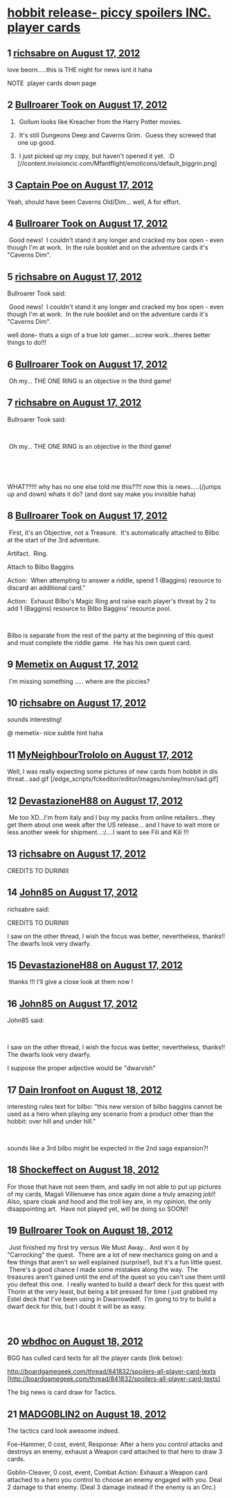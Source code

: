 # [hobbit release- piccy spoilers INC. player cards](https://community.fantasyflightgames.com/topic/69325-hobbit-release-piccy-spoilers-inc-player-cards/)

## 1 [richsabre on August 17, 2012](https://community.fantasyflightgames.com/topic/69325-hobbit-release-piccy-spoilers-inc-player-cards/?do=findComment&comment=675598)

love beorn…..this is THE night for news isnt it haha

NOTE  player cards down page

## 2 [Bullroarer Took on August 17, 2012](https://community.fantasyflightgames.com/topic/69325-hobbit-release-piccy-spoilers-inc-player-cards/?do=findComment&comment=675618)

1.  Gollum looks like Kreacher from the Harry Potter movies.

2.  It's still Dungeons Deep and Caverns Grim.  Guess they screwed that one up good.

3.  I just picked up my copy, but haven't opened it yet.  :D [//content.invisioncic.com/Mfantflight/emoticons/default_biggrin.png]

## 3 [Captain Poe on August 17, 2012](https://community.fantasyflightgames.com/topic/69325-hobbit-release-piccy-spoilers-inc-player-cards/?do=findComment&comment=675624)

Yeah, should have been Caverns Old/Dim… well, A for effort.

## 4 [Bullroarer Took on August 17, 2012](https://community.fantasyflightgames.com/topic/69325-hobbit-release-piccy-spoilers-inc-player-cards/?do=findComment&comment=675633)

 Good news!  I couldn't stand it any longer and cracked my box open - even though I'm at work.  In the rule booklet and on the adventure cards it's "Caverns Dim".

## 5 [richsabre on August 17, 2012](https://community.fantasyflightgames.com/topic/69325-hobbit-release-piccy-spoilers-inc-player-cards/?do=findComment&comment=675639)

Bullroarer Took said:

 Good news!  I couldn't stand it any longer and cracked my box open - even though I'm at work.  In the rule booklet and on the adventure cards it's "Caverns Dim".



well done- thats a sign of a true lotr gamer….screw work…theres better things to do!!!

## 6 [Bullroarer Took on August 17, 2012](https://community.fantasyflightgames.com/topic/69325-hobbit-release-piccy-spoilers-inc-player-cards/?do=findComment&comment=675642)

 Oh my… THE ONE RING is an objective in the third game!

## 7 [richsabre on August 17, 2012](https://community.fantasyflightgames.com/topic/69325-hobbit-release-piccy-spoilers-inc-player-cards/?do=findComment&comment=675643)

Bullroarer Took said:

 

 Oh my… THE ONE RING is an objective in the third game!

 

 

WHAT??!!! why has no one else told me this??!! now this is news…..(/jumps up and down) whats it do? (and dont say make you invisible haha)

## 8 [Bullroarer Took on August 17, 2012](https://community.fantasyflightgames.com/topic/69325-hobbit-release-piccy-spoilers-inc-player-cards/?do=findComment&comment=675653)

 First, it's an Objective, not a Treasure.  It's automatically attached to Bilbo at the start of the 3rd adventure.

Artifact.  Ring.

Attach to Bilbo Baggins

Action:  When attempting to answer a riddle, spend 1 (Baggins) resource to discard an additional card."

Action:  Exhaust Bilbo's Magic Ring and raise each player's threat by 2 to add 1 (Baggins) resource to Bilbo Baggins' resource pool.

 

Bilbo is separate from the rest of the party at the beginning of this quest and must complete the riddle game.  He has his own quest card.

## 9 [Memetix on August 17, 2012](https://community.fantasyflightgames.com/topic/69325-hobbit-release-piccy-spoilers-inc-player-cards/?do=findComment&comment=675655)

 I'm missing something ….. where are the piccies?

## 10 [richsabre on August 17, 2012](https://community.fantasyflightgames.com/topic/69325-hobbit-release-piccy-spoilers-inc-player-cards/?do=findComment&comment=675658)

sounds interesting!

@ memetix- nice subtle hint haha

## 11 [MyNeighbourTrololo on August 17, 2012](https://community.fantasyflightgames.com/topic/69325-hobbit-release-piccy-spoilers-inc-player-cards/?do=findComment&comment=675709)

Well, I was really expecting some pictures of new cards from hobbit in dis threat…sad.gif [/edge_scripts/fckeditor/editor/images/smiley/msn/sad.gif] 

## 12 [DevastazioneH88 on August 17, 2012](https://community.fantasyflightgames.com/topic/69325-hobbit-release-piccy-spoilers-inc-player-cards/?do=findComment&comment=675718)

 Me too XD…I'm from italy and I buy my packs from online retailers…they get them about one week after the US release… and I have to wait more or less another week for shipment…:/….I want to see Fili and Kili !!!

## 13 [richsabre on August 17, 2012](https://community.fantasyflightgames.com/topic/69325-hobbit-release-piccy-spoilers-inc-player-cards/?do=findComment&comment=675724)

CREDITS TO DURINIII

## 14 [John85 on August 17, 2012](https://community.fantasyflightgames.com/topic/69325-hobbit-release-piccy-spoilers-inc-player-cards/?do=findComment&comment=675729)

richsabre said:

CREDITS TO DURINIII



I saw on the other thread, I wish the focus was better, nevertheless, thanks!! The dwarfs look very dwarfy.

## 15 [DevastazioneH88 on August 17, 2012](https://community.fantasyflightgames.com/topic/69325-hobbit-release-piccy-spoilers-inc-player-cards/?do=findComment&comment=675730)

 thanks !!! I'll give a close look at them now !

## 16 [John85 on August 17, 2012](https://community.fantasyflightgames.com/topic/69325-hobbit-release-piccy-spoilers-inc-player-cards/?do=findComment&comment=675741)

John85 said:

 

I saw on the other thread, I wish the focus was better, nevertheless, thanks!! The dwarfs look very dwarfy.



I suppose the proper adjective would be "dwarvish"

## 17 [Dain Ironfoot on August 18, 2012](https://community.fantasyflightgames.com/topic/69325-hobbit-release-piccy-spoilers-inc-player-cards/?do=findComment&comment=675836)

interesting rules text for bilbo: "this new version of bilbo baggins cannot be used as a hero when playing any scenario from a product other than the hobbit: over hill and under hill."

 

sounds like a 3rd bilbo might be expected in the 2nd saga expansion?!

## 18 [Shockeffect on August 18, 2012](https://community.fantasyflightgames.com/topic/69325-hobbit-release-piccy-spoilers-inc-player-cards/?do=findComment&comment=675841)

For those that have not seen them, and sadly im not able to put up pictures of my cards, Magali Villenueve has once again done a truly amazing job!! Also, spare cloak and hood and the troll key are, in my opinion, the only disappointing art.  Have not played yet, will be doing so SOON!!

## 19 [Bullroarer Took on August 18, 2012](https://community.fantasyflightgames.com/topic/69325-hobbit-release-piccy-spoilers-inc-player-cards/?do=findComment&comment=675855)

 Just finished my first try versus We Must Away… And won it by "Carrocking" the quest.  There are a lot of new mechanics going on and a few things that aren't so well explained (surprise!), but it's a fun little quest.  There's a good chance I made some mistakes along the way.  The treasures aren't gained until the end of the quest so you can't use them until you defeat this one.  I really wanted to build a dwarf deck for this quest with Thorin at the very least, but being a bit pressed for time I just grabbed my Estel deck that I've been using in Dwarrowdelf.  I'm going to try to build a dwarf deck for this, but I doubt it will be as easy.

 

## 20 [wbdhoc on August 18, 2012](https://community.fantasyflightgames.com/topic/69325-hobbit-release-piccy-spoilers-inc-player-cards/?do=findComment&comment=675880)

BGG has culled card texts for all the player cards (link below):

http://boardgamegeek.com/thread/841832/spoilers-all-player-card-texts [http://boardgamegeek.com/thread/841832/spoilers-all-player-card-texts]

The big news is card draw for Tactics.

## 21 [MADG0BLIN2 on August 18, 2012](https://community.fantasyflightgames.com/topic/69325-hobbit-release-piccy-spoilers-inc-player-cards/?do=findComment&comment=675889)

The tactics card look awesome indeed.

Foe-Hammer, 0 cost, event, Response: After a hero you control attacks and destroys an enemy, exhaust a Weapon card attached to that hero to draw 3 cards.

Goblin-Cleaver, 0 cost, event, Combat Action: Exhaust a Weapon card attached to a hero you control to choose an enemy engaged with you. Deal 2 damage to that enemy. (Deal 3 damage instead if the enemy is an Orc.)

